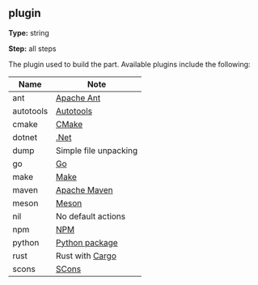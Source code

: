 plugin
------
**Type:** string

**Step:** all steps

The plugin used to build the part. Available plugins include the following:

| **Name**  | **Note**                                                                                                |
| --------- | ------------------------------------------------------------------------------------------------------- |
| ant       | [Apache Ant](https://ant.apache.org/)                                                                   |
| autotools | [Autotools](https://www.gnu.org/software/automake/)                                                     |
| cmake     | [CMake](https://cmake.org/)                                                                             |
| dotnet    | [.Net](https://github.com/dotnet/core)                                                                  |
| dump      | Simple file unpacking                                                                                   |
| go        | [Go](https://golang.org/)                                                                               |
| make      | [Make](https://www.gnu.org/software/make/manual/make.html)                                              |
| maven     | [Apache Maven](https://maven.apache.org/)                                                               |
| meson     | [Meson](https://mesonbuild.com/)                                                                        |
| nil       | No default actions                                                                                      |
| npm       | [NPM](https://www.npmjs.com/)                                                                           |
| python    | [Python package](https://packaging.python.org/en/latest/guides/distributing-packages-using-setuptools/) |
| rust      | Rust with [Cargo](https://crates.io/)                                                                   |
| scons     | [SCons](https://scons.org/)                                                                             |